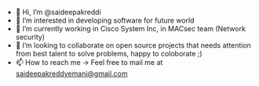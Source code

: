 - 👋 Hi, I’m @saideepakreddi
- 👀 I’m interested in developing software for future world
- 🌱 I’m currently working in Cisco System Inc, in MACsec team (Network security)
- 💞️ I’m looking to collaborate on open source projects that needs attention from best talent to solve problems, happy to coloborate ;)
- 📫 How to reach me -> Feel free to mail me at saideepakreddyemani@gmail.com

<!---
saideepakreddi/saideepakreddi is a ✨ special ✨ repository because its `README.md` (this file) appears on your GitHub profile.
You can click the Preview link to take a look at your changes.
--->

